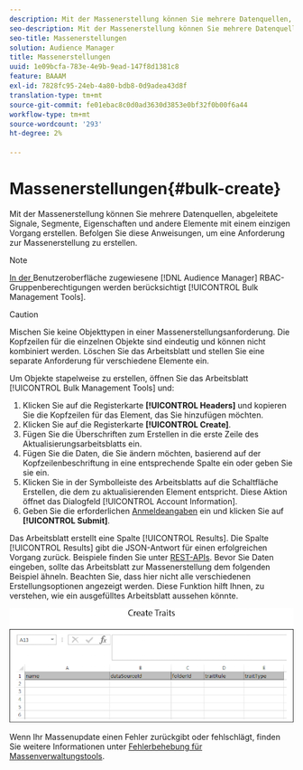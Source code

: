 ```yaml
---
description: Mit der Massenerstellung können Sie mehrere Datenquellen, abgeleitete Signale, Segmente, Eigenschaften und andere Elemente mit einem einzigen Vorgang erstellen. Befolgen Sie diese Anweisungen, um eine Anforderung zur Massenerstellung zu erstellen.
seo-description: Mit der Massenerstellung können Sie mehrere Datenquellen, abgeleitete Signale, Segmente, Eigenschaften und andere Elemente mit einem einzigen Vorgang erstellen. Befolgen Sie diese Anweisungen, um eine Anforderung zur Massenerstellung zu erstellen.
seo-title: Massenerstellungen
solution: Audience Manager
title: Massenerstellungen
uuid: 1e09bcfa-783e-4e9b-9ead-147f8d1381c8
feature: BAAAM
exl-id: 7828fc95-24eb-4a80-bdb8-0d9adea43d8f
translation-type: tm+mt
source-git-commit: fe01ebac8c0d0ad3630d3853e0bf32f0b00f6a44
workflow-type: tm+mt
source-wordcount: '293'
ht-degree: 2%

---
```


# Massenerstellungen{#bulk-create}

Mit der Massenerstellung können Sie mehrere Datenquellen, abgeleitete Signale, Segmente, Eigenschaften und andere Elemente mit einem einzigen Vorgang erstellen. Befolgen Sie diese Anweisungen, um eine Anforderung zur Massenerstellung zu erstellen.

<!-- 

t_bulk_create.xml

 -->

>[!NOTE]
>
>[In der ](../../features/administration/administration-overview.md) Benutzeroberfläche zugewiesene  [!DNL Audience Manager] RBAC-Gruppenberechtigungen werden berücksichtigt  [!UICONTROL Bulk Management Tools].

>[!CAUTION]
>
>Mischen Sie keine Objekttypen in einer Massenerstellungsanforderung. Die Kopfzeilen für die einzelnen Objekte sind eindeutig und können nicht kombiniert werden. Löschen Sie das Arbeitsblatt und stellen Sie eine separate Anforderung für verschiedene Elemente ein.

Um Objekte stapelweise zu erstellen, öffnen Sie das Arbeitsblatt [!UICONTROL Bulk Management Tools] und:

1. Klicken Sie auf die Registerkarte **[!UICONTROL Headers]** und kopieren Sie die Kopfzeilen für das Element, das Sie hinzufügen möchten.
2. Klicken Sie auf die Registerkarte **[!UICONTROL Create]**.
3. Fügen Sie die Überschriften zum Erstellen in die erste Zeile des Aktualisierungsarbeitsblatts ein.
4. Fügen Sie die Daten, die Sie ändern möchten, basierend auf der Kopfzeilenbeschriftung in eine entsprechende Spalte ein oder geben Sie sie ein.
5. Klicken Sie in der Symbolleiste des Arbeitsblatts auf die Schaltfläche Erstellen, die dem zu aktualisierenden Element entspricht.
Diese Aktion öffnet das Dialogfeld [!UICONTROL Account Information].
6. Geben Sie die erforderlichen [Anmeldeangaben](../../reference/bulk-management-tools/bulk-management-intro.md#auth-reqs) ein und klicken Sie auf **[!UICONTROL Submit]**.

Das Arbeitsblatt erstellt eine Spalte [!UICONTROL Results]. Die Spalte [!UICONTROL Results] gibt die JSON-Antwort für einen erfolgreichen Vorgang zurück. Beispiele finden Sie unter [REST-APIs](../../api/rest-api-main/rest-api-main.md). Bevor Sie Daten eingeben, sollte das Arbeitsblatt zur Massenerstellung dem folgenden Beispiel ähneln. Beachten Sie, dass hier nicht alle verschiedenen Erstellungsoptionen angezeigt werden. Diese Funktion hilft Ihnen, zu verstehen, wie ein ausgefülltes Arbeitsblatt aussehen könnte.

![](assets/cretetraits.png)

Wenn Ihr Massenupdate einen Fehler zurückgibt oder fehlschlägt, finden Sie weitere Informationen unter [Fehlerbehebung für Massenverwaltungstools](../../reference/bulk-management-tools/bulk-troubleshooting.md).
